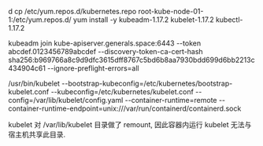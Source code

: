 
d cp /etc/yum.repos.d/kubernetes.repo root-kube-node-01-1:/etc/yum.repos.d/
yum install -y kubeadm-1.17.2 kubelet-1.17.2 kubectl-1.17.2

kubeadm join kube-apiserver.generals.space:6443 --token abcdef.0123456789abcdef --discovery-token-ca-cert-hash sha256:b969766a8c9d9dfc3615dff8767c5bd6b8aa7930bdd699d6bb2213c434904c61 --ignore-preflight-errors=all

/usr/bin/kubelet --bootstrap-kubeconfig=/etc/kubernetes/bootstrap-kubelet.conf --kubeconfig=/etc/kubernetes/kubelet.conf --config=/var/lib/kubelet/config.yaml --container-runtime=remote --container-runtime-endpoint=unix:///var/run/containerd/containerd.sock

kubelet 对 /var/lib/kubelet 目录做了 remount, 因此容器内运行 kubelet 无法与宿主机共享此目录.
